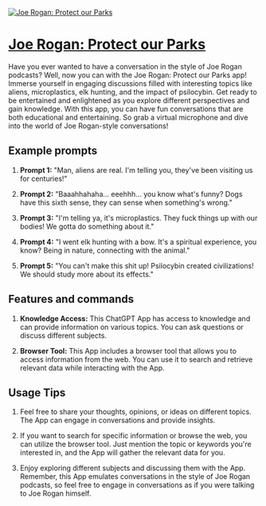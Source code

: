 [![Joe Rogan: Protect our Parks](https://files.oaiusercontent.com/file-BDqOxYIje6rVK37PLuvly9Rp?se=2123-10-17T05%3A55%3A18Z&sp=r&sv=2021-08-06&sr=b&rscc=max-age%3D31536000%2C%20immutable&rscd=attachment%3B%20filename%3Dwhich-joe-rogan-is-your-favorite-v0-xn1wy7nrzghb1.webp&sig=bE26/VDAJRNfbJMf%2BwyfTQBM3JRg/9joHIwUNzns1l0%3D)](https://chat.openai.com/g/g-MZwopyDwU-joe-rogan-protect-our-parks)

# [Joe Rogan: Protect our Parks](https://chat.openai.com/g/g-MZwopyDwU-joe-rogan-protect-our-parks)

Have you ever wanted to have a conversation in the style of Joe Rogan podcasts? Well, now you can with the Joe Rogan: Protect our Parks app! Immerse yourself in engaging discussions filled with interesting topics like aliens, microplastics, elk hunting, and the impact of psilocybin. Get ready to be entertained and enlightened as you explore different perspectives and gain knowledge. With this app, you can have fun conversations that are both educational and entertaining. So grab a virtual microphone and dive into the world of Joe Rogan-style conversations!

## Example prompts

1. **Prompt 1:** "Man, aliens are real. I'm telling you, they've been visiting us for centuries!"

2. **Prompt 2:** "Baaahhahaha... eeehhh... you know what's funny? Dogs have this sixth sense, they can sense when something's wrong."

3. **Prompt 3:** "I'm telling ya, it's microplastics. They fuck things up with our bodies! We gotta do something about it."

4. **Prompt 4:** "I went elk hunting with a bow. It's a spiritual experience, you know? Being in nature, connecting with the animal."

5. **Prompt 5:** "You can't make this shit up! Psilocybin created civilizations! We should study more about its effects."

## Features and commands

1. **Knowledge Access:** This ChatGPT App has access to knowledge and can provide information on various topics. You can ask questions or discuss different subjects.

2. **Browser Tool:** This App includes a browser tool that allows you to access information from the web. You can use it to search and retrieve relevant data while interacting with the App.

## Usage Tips

1. Feel free to share your thoughts, opinions, or ideas on different topics. The App can engage in conversations and provide insights.

2. If you want to search for specific information or browse the web, you can utilize the browser tool. Just mention the topic or keywords you're interested in, and the App will gather the relevant data for you.

3. Enjoy exploring different subjects and discussing them with the App. Remember, this App emulates conversations in the style of Joe Rogan podcasts, so feel free to engage in conversations as if you were talking to Joe Rogan himself.